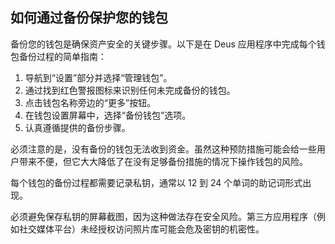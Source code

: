 ## 如何通过备份保护您的钱包

备份您的钱包是确保资产安全的关键步骤。以下是在 Deus 应用程序中完成每个钱包备份过程的简单指南：

1. 导航到“设置”部分并选择“管理钱包”。
2. 通过找到红色警报图标来识别任何未完成备份的钱包。
3. 点击钱包名称旁边的“更多”按钮。
4. 在钱包设置屏幕中，选择“备份钱包”选项。
5. 认真遵循提供的备份步骤。

必须注意的是，没有备份的钱包无法收到资金。虽然这种预防措施可能会给一些用户带来不便，但它大大降低了在没有足够备份措施的情况下操作钱包的风险。

每个钱包的备份过程都需要记录私钥，通常以 12 到 24 个单词的助记词形式出现。

必须避免保存私钥的屏幕截图，因为这种做法存在安全风险。第三方应用程序（例如社交媒体平台）未经授权访问照片库可能会危及密钥的机密性。